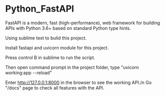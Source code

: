 # Python_FastAPI
FastAPI is a modern, fast (high-performance), web framework for building APIs with Python 3.6+ based on standard Python type hints.

Using sublime text to bulid this project. 

Install fastapi and uvicorn module for this project.

Press control B in sublime to run the script.

Then open command prompt in the project folder, type "uvicorn working:app --reload"

Enter http://127.0.0.1:8000 in the browser to see the working API./n
Go "/docs" page to check all features with the API.
